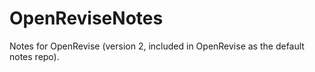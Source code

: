 # OpenReviseNotes
Notes for OpenRevise (version 2, included in OpenRevise as the default notes repo).
